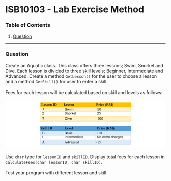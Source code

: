 # ISB10103 - Lab Exercise Method

### Table of Contents

1.  [Question](#question)

---

### Question

Create an Aquatic class. This class offers three lessons; Swim, Snorkel and Dive. Each lesson is divided to three skill levels; Beginner, Intermediate and Advanced. Create a method `GetLesson()` for the user to choose a lesson and a method `GetSkill()` for user to enter a skill.
\
\
Fees for each lesson will be calculated based on skill and levels as follows:

![](/assets/images/01.png)

Use `char` type for `lessonID` and `skillID`.
Display total fees for each lesson in `CalculateFees(char lessonID, char skillID)`.
\
\
Test your program with different lesson and skill.
